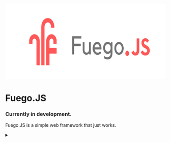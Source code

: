 <img src="src/fuegobanner.png" height="235" width="inherit">

# Fuego.JS

### Currently in development.

Fuego.JS is a simple web framework that just works.

<details>
    <summary></summary>
    
    (Except when AquaQuokka crashes production.)

</details>